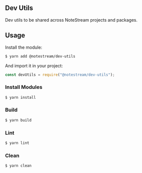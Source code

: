 ## Dev Utils

Dev utils to be shared across NoteStream projects and packages.

## Usage

Install the module:

```bash
$ yarn add @notestream/dev-utils
```

And import it in your project:

```js
const devUtils = require("@notestream/dev-utils");
```

### Install Modules

```bash
$ yarn install
```

### Build

```bash
$ yarn build
```

### Lint

```bash
$ yarn lint
```

### Clean

```bash
$ yarn clean
```
